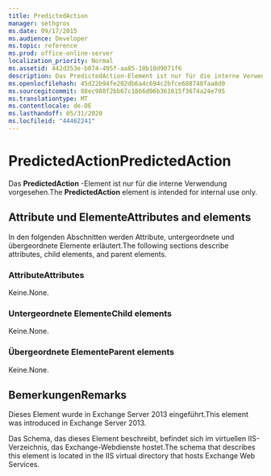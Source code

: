 ```yaml
---
title: PredictedAction
manager: sethgros
ms.date: 09/17/2015
ms.audience: Developer
ms.topic: reference
ms.prod: office-online-server
localization_priority: Normal
ms.assetid: 442d353e-b074-495f-aa85-10b10d9071f6
description: Das PredictedAction-Element ist nur für die interne Verwendung vorgesehen.
ms.openlocfilehash: 45d22b94fe202db6a4c694c2bfce688748faa8d0
ms.sourcegitcommit: 88ec988f2bb67c1866d06b361615f3674a24e795
ms.translationtype: MT
ms.contentlocale: de-DE
ms.lasthandoff: 05/31/2020
ms.locfileid: "44462241"
---
```

# <a name="predictedaction"></a><span data-ttu-id="87727-103">PredictedAction</span><span class="sxs-lookup"><span data-stu-id="87727-103">PredictedAction</span></span>

<span data-ttu-id="87727-104">Das **PredictedAction** -Element ist nur für die interne Verwendung vorgesehen.</span><span class="sxs-lookup"><span data-stu-id="87727-104">The **PredictedAction** element is intended for internal use only.</span></span> 

## <a name="attributes-and-elements"></a><span data-ttu-id="87727-105">Attribute und Elemente</span><span class="sxs-lookup"><span data-stu-id="87727-105">Attributes and elements</span></span>

<span data-ttu-id="87727-106">In den folgenden Abschnitten werden Attribute, untergeordnete und übergeordnete Elemente erläutert.</span><span class="sxs-lookup"><span data-stu-id="87727-106">The following sections describe attributes, child elements, and parent elements.</span></span>
  
### <a name="attributes"></a><span data-ttu-id="87727-107">Attribute</span><span class="sxs-lookup"><span data-stu-id="87727-107">Attributes</span></span>

<span data-ttu-id="87727-108">Keine.</span><span class="sxs-lookup"><span data-stu-id="87727-108">None.</span></span>
  
### <a name="child-elements"></a><span data-ttu-id="87727-109">Untergeordnete Elemente</span><span class="sxs-lookup"><span data-stu-id="87727-109">Child elements</span></span>

<span data-ttu-id="87727-110">Keine.</span><span class="sxs-lookup"><span data-stu-id="87727-110">None.</span></span>
  
### <a name="parent-elements"></a><span data-ttu-id="87727-111">Übergeordnete Elemente</span><span class="sxs-lookup"><span data-stu-id="87727-111">Parent elements</span></span>

<span data-ttu-id="87727-112">Keine.</span><span class="sxs-lookup"><span data-stu-id="87727-112">None.</span></span>
  
## <a name="remarks"></a><span data-ttu-id="87727-113">Bemerkungen</span><span class="sxs-lookup"><span data-stu-id="87727-113">Remarks</span></span>

<span data-ttu-id="87727-114">Dieses Element wurde in Exchange Server 2013 eingeführt.</span><span class="sxs-lookup"><span data-stu-id="87727-114">This element was introduced in Exchange Server 2013.</span></span>
  
<span data-ttu-id="87727-115">Das Schema, das dieses Element beschreibt, befindet sich im virtuellen IIS-Verzeichnis, das Exchange-Webdienste hostet.</span><span class="sxs-lookup"><span data-stu-id="87727-115">The schema that describes this element is located in the IIS virtual directory that hosts Exchange Web Services.</span></span>
  

